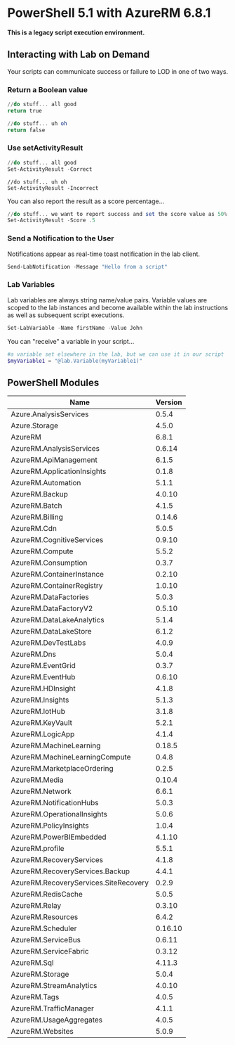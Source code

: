 # PowerShell 5.1 with AzureRM 6.8.1

**This is a legacy script execution environment.**

## Interacting with Lab on Demand

Your scripts can communicate success or failure to LOD in one of two ways.

### Return a Boolean value 

```PowerShell
//do stuff... all good
return true
```

```PowerShell
//do stuff... uh oh
return false
```

### Use setActivityResult

```PowerShell
//do stuff... all good
Set-ActivityResult -Correct
```

```
//do stuff... uh oh
Set-ActivityResult -Incorrect
```

You can also report the result as a score percentage...

```PowerShell
//do stuff... we want to report success and set the score value as 50%
Set-ActivityResult -Score .5
```

### Send a Notification to the User

Notifications appear as real-time toast notification in the lab client.

```PowerShell
Send-LabNotification -Message "Hello from a script"
```

### Lab Variables

Lab variables are always string name/value pairs. Variable values are scoped to the lab instances and become available within the lab instructions as well as subsequent script executions. 

```PowerShell
Set-LabVariable -Name firstName -Value John
```

You can "receive" a variable in your script...

```PowerShell
#a variable set elsewhere in the lab, but we can use it in our script
$myVariable1 = "@lab.Variable(myVariable1)"
```

## PowerShell Modules

Name                                  | Version    
----                                  | -------   
Azure.AnalysisServices                | 0.5.4      
Azure.Storage                         | 4.5.0      
AzureRM                               | 6.8.1      
AzureRM.AnalysisServices              | 0.6.14     
AzureRM.ApiManagement                 | 6.1.5      
AzureRM.ApplicationInsights           | 0.1.8      
AzureRM.Automation                    | 5.1.1      
AzureRM.Backup                        | 4.0.10     
AzureRM.Batch                         | 4.1.5      
AzureRM.Billing                       | 0.14.6     
AzureRM.Cdn                           | 5.0.5      
AzureRM.CognitiveServices             | 0.9.10     
AzureRM.Compute                       | 5.5.2      
AzureRM.Consumption                   | 0.3.7      
AzureRM.ContainerInstance             | 0.2.10     
AzureRM.ContainerRegistry             | 1.0.10     
AzureRM.DataFactories                 | 5.0.3      
AzureRM.DataFactoryV2                 | 0.5.10     
AzureRM.DataLakeAnalytics             | 5.1.4      
AzureRM.DataLakeStore                 | 6.1.2      
AzureRM.DevTestLabs                   | 4.0.9      
AzureRM.Dns                           | 5.0.4      
AzureRM.EventGrid                     | 0.3.7      
AzureRM.EventHub                      | 0.6.10     
AzureRM.HDInsight                     | 4.1.8      
AzureRM.Insights                      | 5.1.3      
AzureRM.IotHub                        | 3.1.8      
AzureRM.KeyVault                      | 5.2.1      
AzureRM.LogicApp                      | 4.1.4      
AzureRM.MachineLearning               | 0.18.5     
AzureRM.MachineLearningCompute        | 0.4.8      
AzureRM.MarketplaceOrdering           | 0.2.5      
AzureRM.Media                         | 0.10.4     
AzureRM.Network                       | 6.6.1      
AzureRM.NotificationHubs              | 5.0.3      
AzureRM.OperationalInsights           | 5.0.6      
AzureRM.PolicyInsights                | 1.0.4      
AzureRM.PowerBIEmbedded               | 4.1.10     
AzureRM.profile                       | 5.5.1      
AzureRM.RecoveryServices              | 4.1.8      
AzureRM.RecoveryServices.Backup       | 4.4.1      
AzureRM.RecoveryServices.SiteRecovery | 0.2.9      
AzureRM.RedisCache                    | 5.0.5      
AzureRM.Relay                         | 0.3.10     
AzureRM.Resources                     | 6.4.2      
AzureRM.Scheduler                     | 0.16.10    
AzureRM.ServiceBus                    | 0.6.11     
AzureRM.ServiceFabric                 | 0.3.12     
AzureRM.Sql                           | 4.11.3     
AzureRM.Storage                       | 5.0.4      
AzureRM.StreamAnalytics               | 4.0.10     
AzureRM.Tags                          | 4.0.5      
AzureRM.TrafficManager                | 4.1.1      
AzureRM.UsageAggregates               | 4.0.5      
AzureRM.Websites                      | 5.0.9      

